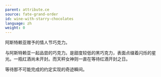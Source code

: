 ```yaml
---
parent: attribute.ce
source: fate-grand-order
id: wine-with-starry-chocolates
language: zh
weight: 0
---
```


阿斯特赖亚赠予的情人节巧克力。

与阿斯特赖亚一起品尝的巧克力。是甜度较低的黑巧克力，表面点缀着闪烁的星光。一瓶红酒尚未开封。而天秤女神则一直在等待红酒开封之日。

等待那不可能完成的约定实现的奇迹瞬间。
